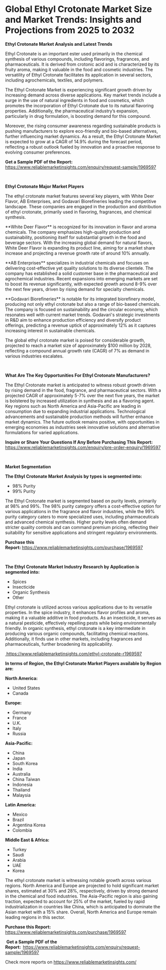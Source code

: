 <p><h1>Global Ethyl Crotonate Market Size and Market Trends: Insights and Projections from 2025 to 2032</h1></p><p><strong>Ethyl Crotonate Market Analysis and Latest Trends</strong></p>
<p><p>Ethyl Crotonate is an important ester used primarily in the chemical synthesis of various compounds, including flavorings, fragrances, and pharmaceuticals. It is derived from crotonic acid and is characterized by its fruity aroma, making it valuable in the food and cosmetic industries. The versatility of Ethyl Crotonate facilitates its application in several sectors, including agrochemicals, textiles, and polymers.</p><p>The Ethyl Crotonate Market is experiencing significant growth driven by increasing demand across diverse applications. Key market trends include a surge in the use of natural ingredients in food and cosmetics, which promotes the incorporation of Ethyl Crotonate due to its natural flavoring properties. Additionally, the pharmaceutical industry’s expansion, particularly in drug formulation, is boosting demand for this compound. </p><p>Moreover, the rising consumer awareness regarding sustainable products is pushing manufacturers to explore eco-friendly and bio-based alternatives, further influencing market dynamics. As a result, the Ethyl Crotonate Market is expected to grow at a CAGR of 14.9% during the forecast period, reflecting a robust outlook fueled by innovation and a proactive response to evolving consumer preferences.</p></p>
<p><strong>Get a Sample PDF of the Report:&nbsp;</strong> <a href="https://www.reliablemarketinsights.com/enquiry/request-sample/1969597?utm_campaign=2238&utm_medium=2&utm_source=Github&utm_content=ia&utm_term=30012025&utm_id=ethyl-crotonate">https://www.reliablemarketinsights.com/enquiry/request-sample/1969597</a></p>
<p>&nbsp;</p>
<p><strong>Ethyl Crotonate Major Market Players</strong></p>
<p><p>The ethyl crotonate market features several key players, with White Deer Flavor, AB Enterprises, and Godavari Biorefineries leading the competitive landscape. These companies are engaged in the production and distribution of ethyl crotonate, primarily used in flavoring, fragrances, and chemical synthesis.</p><p>**White Deer Flavor** is recognized for its innovation in flavor and aroma chemicals. The company emphasizes high-quality production and sustainability, positioning itself for substantial growth in the food and beverage sectors. With the increasing global demand for natural flavors, White Deer Flavor is expanding its product line, aiming for a market share increase and projecting a revenue growth rate of around 10% annually.</p><p>**AB Enterprises** specializes in industrial chemicals and focuses on delivering cost-effective yet quality solutions to its diverse clientele. The company has established a solid customer base in the pharmaceutical and agrochemical industries. Recent expansions into emerging markets are set to boost its revenue significantly, with expected growth around 8-9% over the next few years, driven by rising demand for specialty chemicals.</p><p>**Godavari Biorefineries** is notable for its integrated biorefinery model, producing not only ethyl crotonate but also a range of bio-based chemicals. The company is focused on sustainability and the circular economy, which resonates well with current market trends. Godavari's strategic investments in R&D aim to enhance production efficiency and diversify product offerings, predicting a revenue uptick of approximately 12% as it captures increasing interest in sustainable chemicals.</p><p>The global ethyl crotonate market is poised for considerable growth, projected to reach a market size of approximately $100 million by 2028, reflecting a compound annual growth rate (CAGR) of 7% as demand in various industries escalates.</p></p>
<p>&nbsp;</p>
<p><strong>What Are The Key Opportunities For Ethyl Crotonate Manufacturers?</strong></p>
<p><p>The Ethyl Crotonate market is anticipated to witness robust growth driven by rising demand in the food, fragrance, and pharmaceutical sectors. With a projected CAGR of approximately 5-7% over the next five years, the market is bolstered by increased utilization in synthesis and as a flavoring agent. Key regions such as North America and Asia-Pacific are leading in consumption due to expanding industrial applications. Technological advancements and sustainable production methods will further enhance market dynamics. The future outlook remains positive, with opportunities in emerging economies as industries seek innovative solutions and alternative formulations for varied applications.</p></p>
<p><strong>Inquire or Share Your Questions If Any Before Purchasing This Report:</strong> <a href="https://www.reliablemarketinsights.com/enquiry/pre-order-enquiry/1969597?utm_campaign=2238&utm_medium=2&utm_source=Github&utm_content=ia&utm_term=30012025&utm_id=ethyl-crotonate">https://www.reliablemarketinsights.com/enquiry/pre-order-enquiry/1969597</a></p>
<p>&nbsp;</p>
<p><strong>Market Segmentation</strong></p>
<p><strong>The Ethyl Crotonate Market Analysis by types is segmented into:</strong></p>
<p><ul><li>98% Purity</li><li>99% Purity</li></ul></p>
<p><p>The Ethyl Crotonate market is segmented based on purity levels, primarily at 98% and 99%. The 98% purity category offers a cost-effective option for various applications in the fragrance and flavor industries, while the 99% purity category caters to more specialized uses, including pharmaceuticals and advanced chemical synthesis. Higher purity levels often demand stricter quality controls and can command premium pricing, reflecting their suitability for sensitive applications and stringent regulatory environments.</p></p>
<p><strong>Purchase this Report:&nbsp;</strong><a href="https://www.reliablemarketinsights.com/purchase/1969597?utm_campaign=2238&utm_medium=2&utm_source=Github&utm_content=ia&utm_term=30012025&utm_id=ethyl-crotonate">https://www.reliablemarketinsights.com/purchase/1969597</a></p>
<p>&nbsp;</p>
<p><strong>The Ethyl Crotonate Market Industry Research by Application is segmented into:</strong></p>
<p><ul><li>Spices</li><li>Insecticide</li><li>Organic Synthesis</li><li>Other</li></ul></p>
<p><p>Ethyl crotonate is utilized across various applications due to its versatile properties. In the spice industry, it enhances flavor profiles and aroma, making it a valuable additive in food products. As an insecticide, it serves as a natural pesticide, effectively repelling pests while being environmentally friendly. In organic synthesis, ethyl crotonate is a key intermediate in producing various organic compounds, facilitating chemical reactions. Additionally, it finds use in other markets, including fragrances and pharmaceuticals, further broadening its applicability.</p></p>
<p><a href="https://www.reliablemarketinsights.com/ethyl-crotonate-r1969597?utm_campaign=2238&utm_medium=2&utm_source=Github&utm_content=ia&utm_term=30012025&utm_id=ethyl-crotonate">&nbsp;https://www.reliablemarketinsights.com/ethyl-crotonate-r1969597</a></p>
<p><strong>In terms of Region, the Ethyl Crotonate Market Players available by Region are:</strong></p>
<p>
    <p> <strong> North America: </strong>
        <ul>
            <li>United States</li>
            <li>Canada</li>
        </ul>
        </p> 
    <p> <strong> Europe: </strong>
        <ul>
            <li>Germany</li>
            <li>France</li>
            <li>U.K.</li>
            <li>Italy</li>
            <li>Russia</li>
        </ul>
        </p> 
    <p> <strong> Asia-Pacific: </strong>
        <ul>
            <li>China</li>
            <li>Japan</li>
            <li>South Korea</li>
            <li>India</li>
            <li>Australia</li>
            <li>China Taiwan</li>
            <li>Indonesia</li>
            <li>Thailand</li>
            <li>Malaysia</li>
        </ul>
        </p> 
    <p> <strong> Latin America: </strong>
        <ul>
            <li>Mexico</li>
            <li>Brazil</li>
            <li>Argentina Korea</li>
            <li>Colombia</li>
        </ul>
        </p> 
    <p> <strong> Middle East & Africa: </strong>
        <ul>
            <li>Turkey</li>
            <li>Saudi</li>
            <li>Arabia</li>
            <li>UAE</li>
            <li>Korea</li>
        </ul>
    </p>
    </p>
<p><p>The ethyl crotonate market is witnessing notable growth across various regions. North America and Europe are projected to hold significant market shares, estimated at 30% and 28%, respectively, driven by strong demand in the chemical and food industries. The Asia-Pacific region is also gaining traction, expected to account for 25% of the market, fueled by rapid industrialization in countries like China, which is anticipated to dominate the Asian market with a 15% share. Overall, North America and Europe remain leading regions in this sector.</p></p>
<p><strong>Purchase this Report: </strong><a href="https://www.reliablemarketinsights.com/purchase/1969597?utm_campaign=2238&utm_medium=2&utm_source=Github&utm_content=ia&utm_term=30012025&utm_id=ethyl-crotonate">https://www.reliablemarketinsights.com/purchase/1969597</a></p>
<p>&nbsp;<strong>Get a Sample PDF of the Report:&nbsp;&nbsp;</strong><a href="https://www.reliablemarketinsights.com/enquiry/request-sample/1969597?utm_campaign=2238&utm_medium=2&utm_source=Github&utm_content=ia&utm_term=30012025&utm_id=ethyl-crotonate">https://www.reliablemarketinsights.com/enquiry/request-sample/1969597</a></p>
<p><strong></strong></p>
<p>Check more reports on <a href="https://www.reliablemarketinsights.com/?utm_campaign=2238&utm_medium=2&utm_source=Github&utm_content=ia&utm_term=30012025&utm_id=ethyl-crotonate">https://www.reliablemarketinsights.com/</a></p>